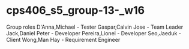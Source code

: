 # cps406_s5_group-13-_w16

Group roles
D'Anna,Michael        - Tester
Gaspar,Calvin Jose    - Team Leader
Jack,Daniel Peter     - Developer
Pereira,Lionel        - Developer
Seo,Jaeduk            - Client
Wong,Man Hay          - Requirement Engineer
